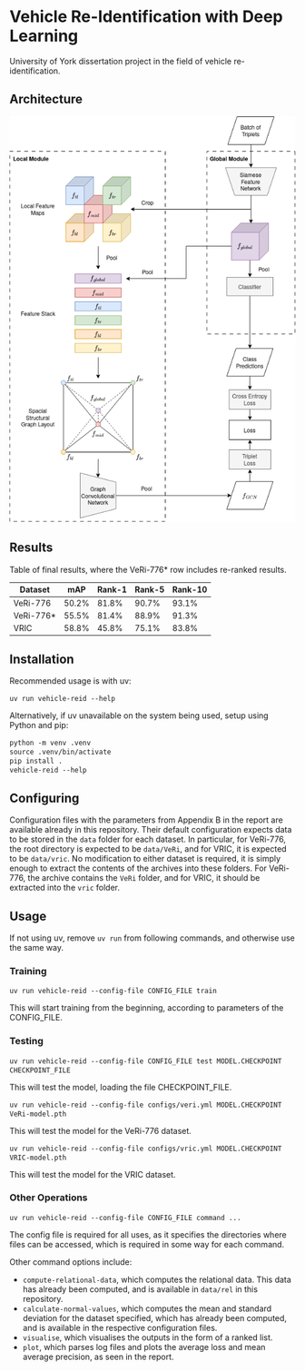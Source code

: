 # Vehicle Re-Identification with Deep Learning
University of York dissertation project in the field of vehicle re-identification.

## Architecture
![Architecture Diagram](assets/arch-diagram.png)
## Results
Table of final results, where the VeRi-776* row includes
re-ranked results.

| Dataset |  mAP  | Rank-1 | Rank-5 | Rank-10 |
| ------- | ----- | ------ | ------ | ------- |
|VeRi-776 | 50.2% | 81.8%  | 90.7%  | 93.1%   |
|VeRi-776*| 55.5% | 81.4%  | 88.9%  | 91.3%   |
| VRIC    | 58.8% | 45.8%  | 75.1%  | 83.8%   |

## Installation
Recommended usage is with uv:
```shell
uv run vehicle-reid --help
```
Alternatively, if uv unavailable on the system being used, setup using Python and pip:
```shell
python -m venv .venv
source .venv/bin/activate
pip install .
vehicle-reid --help
```
## Configuring
Configuration files with the parameters from Appendix B in the report are available already in this repository.
Their default configuration expects data to be stored in the `data` folder for each dataset. 
In particular, for VeRi-776, the root directory is expected to be `data/VeRi`, and for VRIC, it is expected to be
`data/vric`. No modification to either dataset is required, it is simply enough to extract the contents of the
archives into these folders. For VeRi-776, the archive contains the `VeRi` folder, and for VRIC, it should be extracted
into the `vric` folder.

## Usage
If not using uv, remove `uv run` from following commands, and otherwise use the same way.
### Training
```
uv run vehicle-reid --config-file CONFIG_FILE train
```
This will start training from the beginning, according to parameters of the CONFIG_FILE.
### Testing
```
uv run vehicle-reid --config-file CONFIG_FILE test MODEL.CHECKPOINT CHECKPOINT_FILE
```
This will test the model, loading the file CHECKPOINT_FILE.
```
uv run vehicle-reid --config-file configs/veri.yml MODEL.CHECKPOINT VeRi-model.pth
```
This will test the model for the VeRi-776 dataset.

```
uv run vehicle-reid --config-file configs/vric.yml MODEL.CHECKPOINT VRIC-model.pth
```
This will test the model for the VRIC dataset.
### Other Operations
```
uv run vehicle-reid --config-file CONFIG_FILE command ...
```
The config file is required for all uses, as it specifies the directories where files can be accessed,
which is required in some way for each command.

Other command options include: 
- `compute-relational-data`, which computes the relational data. This data
has already been computed, and is available in `data/rel` in this repository.
- `calculate-normal-values`, which computes the mean and standard deviation for the dataset specified,
which has already been computed, and is available in the respective configuration files.
- `visualise`, which visualises the outputs in the form of a ranked list.
- `plot`, which parses log files and plots the average loss and mean average precision, as seen in the report.


